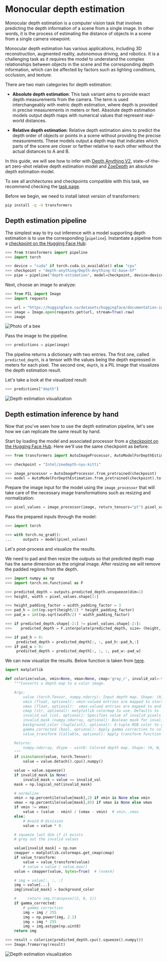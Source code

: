 <!--Copyright 2023 The HuggingFace Team. All rights reserved.

Licensed under the Apache License, Version 2.0 (the "License"); you may not use this file except in compliance with
the License. You may obtain a copy of the License at

http://www.apache.org/licenses/LICENSE-2.0

Unless required by applicable law or agreed to in writing, software distributed under the License is distributed on
an "AS IS" BASIS, WITHOUT WARRANTIES OR CONDITIONS OF ANY KIND, either express or implied. See the License for the
specific language governing permissions and limitations under the License.

⚠️ Note that this file is in Markdown but contain specific syntax for our doc-builder (similar to MDX) that may not be
rendered properly in your Markdown viewer.

-->

# Monocular depth estimation

Monocular depth estimation is a computer vision task that involves predicting the depth information of a scene from a
single image. In other words, it is the process of estimating the distance of objects in a scene from
a single camera viewpoint.

Monocular depth estimation has various applications, including 3D reconstruction, augmented reality, autonomous driving,
and robotics. It is a challenging task as it requires the model to understand the complex relationships between objects
in the scene and the corresponding depth information, which can be affected by factors such as lighting conditions,
occlusion, and texture. 

There are two main categories for depth estimation:

- **Absolute depth estimation**: This task variant aims to provide exact depth measurements from the camera. The term is used interchangeably with metric depth estimation, where depth is provided in precise measurements in meters or feet. Absolute depth estimation models output depth maps with numerical values that represent real-world distances.

- **Relative depth estimation**: Relative depth estimation aims to predict the depth order of objects or points in a scene without providing the precise measurements. These models output a depth map that indicates which parts of the scene are closer or farther relative to each other without the actual distances to A and B.

In this guide, we will see how to infer with [Depth Anything V2](https://huggingface.co/depth-anything/Depth-Anything-V2-Large), state-of-the-art zero-shot relative depth estimation model and [ZoeDepth](https://huggingface.co/docs/transformers/main/en/model_doc/zoedepth) an absolute depth estimation model.

<Tip>

To see all architectures and checkpoints compatible with this task, we recommend checking the [task page](https://huggingface.co/tasks/depth-anything). 

</Tip>

Before we begin, we need to install latest version of transformers:

```bash
pip install -q -U transformers
```

## Depth estimation pipeline

The simplest way to try out inference with a model supporting depth estimation is to use the corresponding [`pipeline`].
Instantiate a pipeline from a [checkpoint on the Hugging Face Hub](https://huggingface.co/models?pipeline_tag=depth-estimation&sort=downloads):

```py
>>> from transformers import pipeline
>>> import torch

>>> device = "cuda" if torch.cuda.is_available() else "cpu"
>>> checkpoint = "depth-anything/Depth-Anything-V2-base-hf"
>>> pipe = pipeline("depth-estimation", model=checkpoint, device=device)
```

Next, choose an image to analyze:

```py
>>> from PIL import Image
>>> import requests

>>> url = "https://huggingface.co/datasets/huggingface/documentation-images/resolve/main/bee.jpg"
>>> image = Image.open(requests.get(url, stream=True).raw)
>>> image
```

<div class="flex justify-center">
     <img src="https://huggingface.co/datasets/huggingface/documentation-images/resolve/main/bee.jpg" alt="Photo of a bee"/>
</div>

Pass the image to the pipeline.

```py
>>> predictions = pipe(image)
```

The pipeline returns a dictionary with two entries. The first one, called `predicted_depth`, is a tensor with the values
being the depth expressed in meters for each pixel.
The second one, `depth`, is a PIL image that visualizes the depth estimation result.

Let's take a look at the visualized result:

```py
>>> predictions["depth"]
```

<div class="flex justify-center">
     <img src="https://huggingface.co/datasets/huggingface/documentation-images/resolve/main/transformers/tasks/depth-visualization.png" alt="Depth estimation visualization"/>
</div>

## Depth estimation inference by hand

Now that you've seen how to use the depth estimation pipeline, let's see how we can replicate the same result by hand.

Start by loading the model and associated processor from a [checkpoint on the Hugging Face Hub](https://huggingface.co/models?pipeline_tag=depth-estimation&sort=downloads).
Here we'll use the same checkpoint as before:

```py
>>> from transformers import AutoImageProcessor, AutoModelForDepthEstimation

>>> checkpoint = "Intel/zoedepth-nyu-kitti"

>>> image_processor = AutoImageProcessor.from_pretrained(checkpoint)
>>> model = AutoModelForDepthEstimation.from_pretrained(checkpoint).to(device)
```

Prepare the image input for the model using the `image_processor` that will take care of the necessary image transformations
such as resizing and normalization:

```py
>>> pixel_values = image_processor(image, return_tensors="pt").pixel_values.to(device)
```

Pass the prepared inputs through the model:

```py
>>> import torch

>>> with torch.no_grad():
...     outputs = model(pixel_values)
```

Let's post-process and visualize the results. 

We need to pad and then resize the outputs so that predicted depth map has the same dimension as the original image. After resizing we will remove the padded regions from the depth. 

```py
>>> import numpy as np
>>> import torch.nn.functional as F

>>> predicted_depth = outputs.predicted_depth.unsqueeze(dim=1)
>>> height, width = pixel_values.shape[2:]

>>> height_padding_factor = width_padding_factor = 3
>>> pad_h = int(np.sqrt(height/2) * height_padding_factor)
>>> pad_w = int(np.sqrt(width/2) * width_padding_factor)

>>> if predicted_depth.shape[-2:] != pixel_values.shape[-2:]:
>>>    predicted_depth = F.interpolate(predicted_depth, size= (height, width), mode='bicubic', align_corners=False)

>>> if pad_h > 0:
     predicted_depth = predicted_depth[:, :, pad_h:-pad_h,:]
>>> if pad_w > 0:
     predicted_depth = predicted_depth[:, :, :, pad_w:-pad_w]
```

We can now visualize the results. Below function is taken from [here](https://github.com/GaussianObject/GaussianObject/blob/ad6629efadb57902d5f8bc0fa562258029a4bdf1/pred_monodepth.py#L11).

```py
import matplotlib

def colorize(value, vmin=None, vmax=None, cmap='gray_r', invalid_val=-99, invalid_mask=None, background_color=(128, 128, 128, 255), gamma_corrected=False, value_transform=None):
    """Converts a depth map to a color image.

    Args:
        value (torch.Tensor, numpy.ndarry): Input depth map. Shape: (H, W) or (1, H, W) or (1, 1, H, W). All singular dimensions are squeezed
        vmin (float, optional): vmin-valued entries are mapped to start color of cmap. If None, value.min() is used. Defaults to None.
        vmax (float, optional):  vmax-valued entries are mapped to end color of cmap. If None, value.max() is used. Defaults to None.
        cmap (str, optional): matplotlib colormap to use. Defaults to 'magma_r'.
        invalid_val (int, optional): Specifies value of invalid pixels that should be colored as 'background_color'. Defaults to -99.
        invalid_mask (numpy.ndarray, optional): Boolean mask for invalid regions. Defaults to None.
        background_color (tuple[int], optional): 4-tuple RGB color to give to invalid pixels. Defaults to (128, 128, 128, 255).
        gamma_corrected (bool, optional): Apply gamma correction to colored image. Defaults to False.
        value_transform (Callable, optional): Apply transform function to valid pixels before coloring. Defaults to None.

    Returns:
        numpy.ndarray, dtype - uint8: Colored depth map. Shape: (H, W, 4)
    """
    if isinstance(value, torch.Tensor):
        value = value.detach().cpu().numpy()

    value = value.squeeze()
    if invalid_mask is None:
        invalid_mask = value == invalid_val
    mask = np.logical_not(invalid_mask)

    # normalize
    vmin = np.percentile(value[mask],2) if vmin is None else vmin
    vmax = np.percentile(value[mask],85) if vmax is None else vmax
    if vmin != vmax:
        value = (value - vmin) / (vmax - vmin)  # vmin..vmax
    else:
        # Avoid 0-division
        value = value * 0.

    # squeeze last dim if it exists
    # grey out the invalid values

    value[invalid_mask] = np.nan
    cmapper = matplotlib.colormaps.get_cmap(cmap)
    if value_transform:
        value = value_transform(value)
        # value = value / value.max()
    value = cmapper(value, bytes=True)  # (nxmx4)

    # img = value[:, :, :]
    img = value[...]
    img[invalid_mask] = background_color

    #     return img.transpose((2, 0, 1))
    if gamma_corrected:
        # gamma correction
        img = img / 255
        img = np.power(img, 2.2)
        img = img * 255
        img = img.astype(np.uint8)
    return img

>>> result = colorize(predicted_depth.cpu().squeeze().numpy())
>>> Image.fromarray(result)
```



<div class="flex justify-center">
     <img src="https://huggingface.co/datasets/huggingface/documentation-images/resolve/main/transformers/tasks/depth-visualization-zoe.png" alt="Depth estimation visualization"/>
</div>
